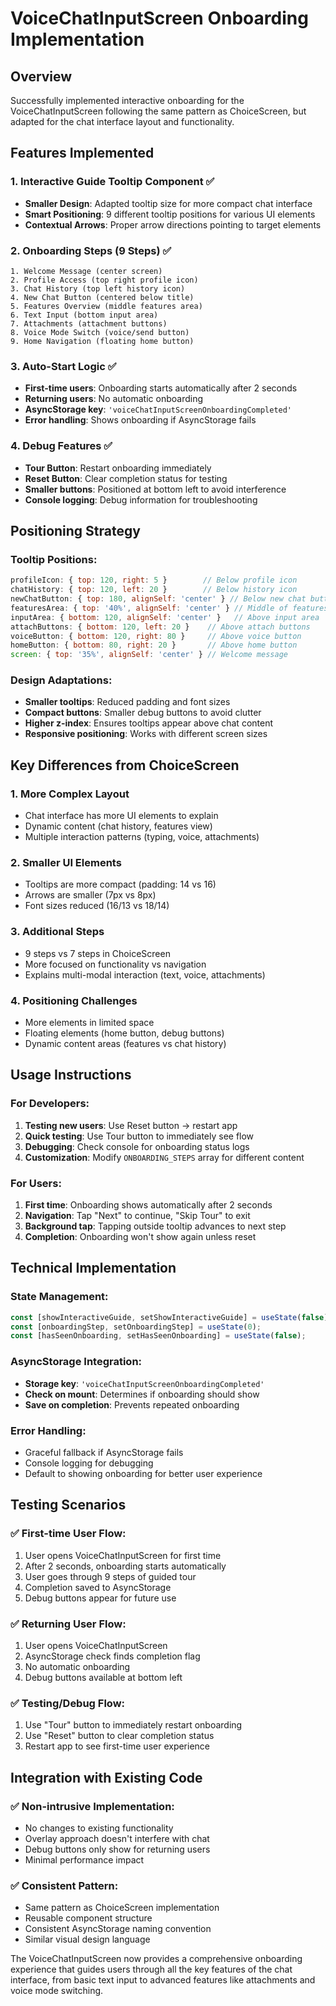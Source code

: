 # VoiceChatInputScreen Onboarding Implementation

## Overview
Successfully implemented interactive onboarding for the VoiceChatInputScreen following the same pattern as ChoiceScreen, but adapted for the chat interface layout and functionality.

## Features Implemented

### 1. Interactive Guide Tooltip Component ✅
- **Smaller Design**: Adapted tooltip size for more compact chat interface
- **Smart Positioning**: 9 different tooltip positions for various UI elements
- **Contextual Arrows**: Proper arrow directions pointing to target elements

### 2. Onboarding Steps (9 Steps) ✅
```
1. Welcome Message (center screen)
2. Profile Access (top right profile icon)
3. Chat History (top left history icon)
4. New Chat Button (centered below title)
5. Features Overview (middle features area)
6. Text Input (bottom input area)
7. Attachments (attachment buttons)
8. Voice Mode Switch (voice/send button)
9. Home Navigation (floating home button)
```

### 3. Auto-Start Logic ✅
- **First-time users**: Onboarding starts automatically after 2 seconds
- **Returning users**: No automatic onboarding
- **AsyncStorage key**: `'voiceChatInputScreenOnboardingCompleted'`
- **Error handling**: Shows onboarding if AsyncStorage fails

### 4. Debug Features ✅
- **Tour Button**: Restart onboarding immediately
- **Reset Button**: Clear completion status for testing
- **Smaller buttons**: Positioned at bottom left to avoid interference
- **Console logging**: Debug information for troubleshooting

## Positioning Strategy

### Tooltip Positions:
```javascript
profileIcon: { top: 120, right: 5 }        // Below profile icon
chatHistory: { top: 120, left: 20 }        // Below history icon
newChatButton: { top: 180, alignSelf: 'center' } // Below new chat button
featuresArea: { top: '40%', alignSelf: 'center' } // Middle of features
inputArea: { bottom: 120, alignSelf: 'center' }   // Above input area
attachButtons: { bottom: 120, left: 20 }    // Above attach buttons
voiceButton: { bottom: 120, right: 80 }     // Above voice button
homeButton: { bottom: 80, right: 20 }       // Above home button
screen: { top: '35%', alignSelf: 'center' } // Welcome message
```

### Design Adaptations:
- **Smaller tooltips**: Reduced padding and font sizes
- **Compact buttons**: Smaller debug buttons to avoid clutter
- **Higher z-index**: Ensures tooltips appear above chat content
- **Responsive positioning**: Works with different screen sizes

## Key Differences from ChoiceScreen

### 1. **More Complex Layout**
- Chat interface has more UI elements to explain
- Dynamic content (chat history, features view)
- Multiple interaction patterns (typing, voice, attachments)

### 2. **Smaller UI Elements**
- Tooltips are more compact (padding: 14 vs 16)
- Arrows are smaller (7px vs 8px)
- Font sizes reduced (16/13 vs 18/14)

### 3. **Additional Steps**
- 9 steps vs 7 steps in ChoiceScreen
- More focused on functionality vs navigation
- Explains multi-modal interaction (text, voice, attachments)

### 4. **Positioning Challenges**
- More elements in limited space
- Floating elements (home button, debug buttons)
- Dynamic content areas (features vs chat history)

## Usage Instructions

### For Developers:
1. **Testing new users**: Use Reset button → restart app
2. **Quick testing**: Use Tour button to immediately see flow
3. **Debugging**: Check console for onboarding status logs
4. **Customization**: Modify `ONBOARDING_STEPS` array for different content

### For Users:
1. **First time**: Onboarding shows automatically after 2 seconds
2. **Navigation**: Tap "Next" to continue, "Skip Tour" to exit
3. **Background tap**: Tapping outside tooltip advances to next step
4. **Completion**: Onboarding won't show again unless reset

## Technical Implementation

### State Management:
```javascript
const [showInteractiveGuide, setShowInteractiveGuide] = useState(false);
const [onboardingStep, setOnboardingStep] = useState(0);
const [hasSeenOnboarding, setHasSeenOnboarding] = useState(false);
```

### AsyncStorage Integration:
- **Storage key**: `'voiceChatInputScreenOnboardingCompleted'`
- **Check on mount**: Determines if onboarding should show
- **Save on completion**: Prevents repeated onboarding

### Error Handling:
- Graceful fallback if AsyncStorage fails
- Console logging for debugging
- Default to showing onboarding for better user experience

## Testing Scenarios

### ✅ **First-time User Flow:**
1. User opens VoiceChatInputScreen for first time
2. After 2 seconds, onboarding starts automatically
3. User goes through 9 steps of guided tour
4. Completion saved to AsyncStorage
5. Debug buttons appear for future use

### ✅ **Returning User Flow:**
1. User opens VoiceChatInputScreen
2. AsyncStorage check finds completion flag
3. No automatic onboarding
4. Debug buttons available at bottom left

### ✅ **Testing/Debug Flow:**
1. Use "Tour" button to immediately restart onboarding
2. Use "Reset" button to clear completion status
3. Restart app to see first-time user experience

## Integration with Existing Code

### ✅ **Non-intrusive Implementation:**
- No changes to existing functionality
- Overlay approach doesn't interfere with chat
- Debug buttons only show for returning users
- Minimal performance impact

### ✅ **Consistent Pattern:**
- Same pattern as ChoiceScreen implementation
- Reusable component structure
- Consistent AsyncStorage naming convention
- Similar visual design language

The VoiceChatInputScreen now provides a comprehensive onboarding experience that guides users through all the key features of the chat interface, from basic text input to advanced features like attachments and voice mode switching.
